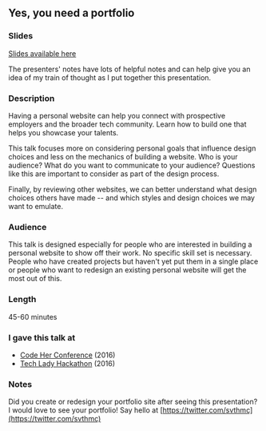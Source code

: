 ## Yes, you need a portfolio

### Slides

[Slides available here](https://docs.google.com/presentation/d/1KPo7gUGNRpUlWOiwMI8VrFouvv4tL05SWkwbhzwJ4wY)

The presenters' notes have lots of helpful notes and can help give you an idea of my train of thought as I put together this presentation.

### Description

Having a personal website can help you connect with prospective employers and the broader tech community. Learn how to build one that helps you showcase your talents.

This talk focuses more on considering personal goals that influence design choices and less on the mechanics of building a website. Who is your audience? What do you want to communicate to your audience? Questions like this are important to consider as part of the design process.

Finally, by reviewing other websites, we can better understand what design choices others have made -- and which styles and design choices we may want to emulate.

### Audience

This talk is designed especially for people who are interested in building a personal website to show off their work. No specific skill set is necessary. People who have created projects but haven't yet put them in a single place or people who want to redesign an existing personal website will get the most out of this.

### Length

45-60 minutes

### I gave this talk at
* [Code Her Conference](http://codeherconference.com/) (2016)
* [Tech Lady Hackathon](https://techladyhackathon.org/) (2016)

### Notes

Did you create or redesign your portfolio site after seeing this presentation? I would love to see your portfolio! Say hello at [https://twitter.com/svthmc](https://twitter.com/svthmc)